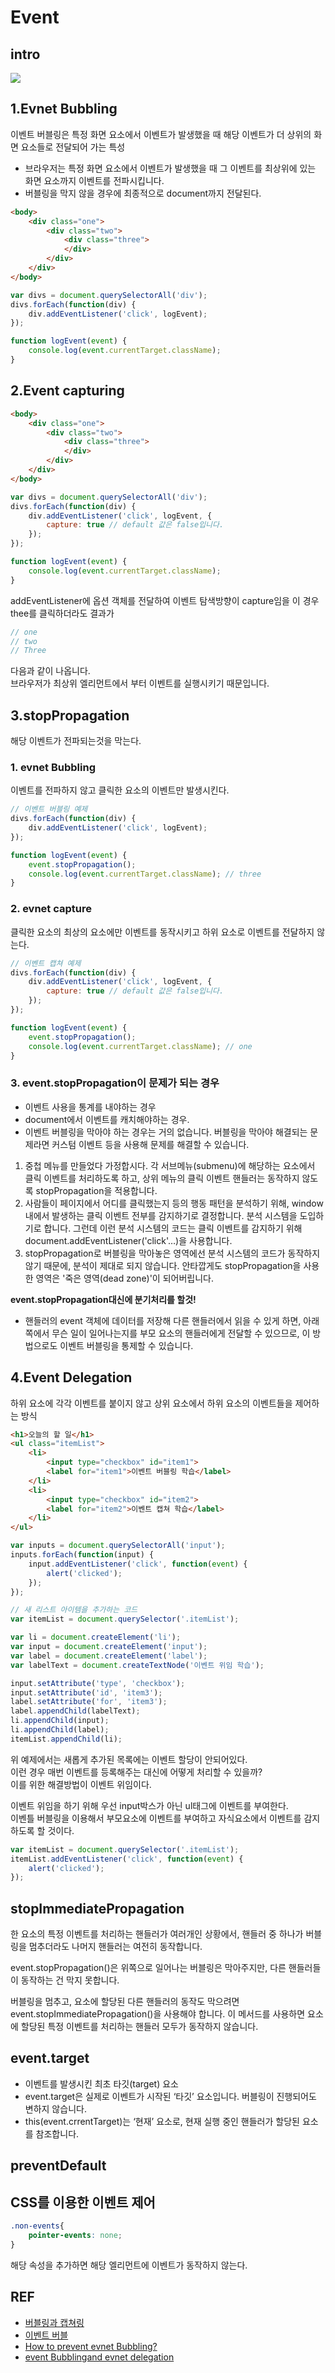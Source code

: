 # Event

## intro

![](../resource/img/javascript/eventDelegation.png)


## 1.Evnet Bubbling
이벤트 버블링은 특정 화면 요소에서 이벤트가 발생했을 때 해당 이벤트가 더 상위의 화면 요소들로 전달되어 가는 특성
- 브라우저는 특정 화면 요소에서 이벤트가 발생했을 때 그 이벤트를 최상위에 있는 화면 요소까지 이벤트를 전파시킵니다.
- 버블링을 막지 않을 경우에 최종적으로 document까지 전달된다.

```html
<body>
	<div class="one">
		<div class="two">
			<div class="three">
			</div>
		</div>
	</div>
</body>
```

```js
var divs = document.querySelectorAll('div');
divs.forEach(function(div) {
	div.addEventListener('click', logEvent);
});

function logEvent(event) {
	console.log(event.currentTarget.className);
}
```


## 2.Event capturing

```html
<body>
	<div class="one">
		<div class="two">
			<div class="three">
			</div>
		</div>
	</div>
</body>

```


```js
var divs = document.querySelectorAll('div');
divs.forEach(function(div) {
	div.addEventListener('click', logEvent, {
		capture: true // default 값은 false입니다.
	});
});

function logEvent(event) {
	console.log(event.currentTarget.className);
}


```
addEventListener에 옵션 객체를 전달하여 이벤트 탐색방향이 capture임을 이 경우 thee를 클릭하더라도 결과가
```js
// one
// two
// Three
```
다음과 같이 나옵니다.  
브라우저가 최상위 엘리먼트에서 부터 이벤트를 실행시키기 때문입니다.  


## 3.stopPropagation
해당 이벤트가 전파되는것을 막는다.  

### 1. evnet Bubbling
이벤트를 전파하지 않고 클릭한 요소의 이벤트만 발생시킨다.  

```js
// 이벤트 버블링 예제
divs.forEach(function(div) {
	div.addEventListener('click', logEvent);
});

function logEvent(event) {
	event.stopPropagation();
	console.log(event.currentTarget.className); // three
}

```

### 2. evnet capture
클릭한 요소의 최상의 요소에만 이벤트를 동작시키고 하위 요소로 이벤트를 전달하지 않는다.  

```js
// 이벤트 캡쳐 예제
divs.forEach(function(div) {
	div.addEventListener('click', logEvent, {
		capture: true // default 값은 false입니다.
	});
});

function logEvent(event) {
	event.stopPropagation();
	console.log(event.currentTarget.className); // one
}
```


### 3. event.stopPropagation이 문제가 되는 경우
- 이벤트 사용을 통계를 내야하는 경우
- document에서 이벤트를 캐치해야하는 경우.
- 이벤트 버블링을 막아야 하는 경우는 거의 없습니다. 버블링을 막아야 해결되는 문제라면 커스텀 이벤트 등을 사용해 문제를 해결할 수 있습니다. 

1. 중첩 메뉴를 만들었다 가정합시다. 각 서브메뉴(submenu)에 해당하는 요소에서 클릭 이벤트를 처리하도록 하고, 상위 메뉴의 클릭 이벤트 핸들러는 동작하지 않도록 stopPropagation을 적용합니다.
2. 사람들이 페이지에서 어디를 클릭했는지 등의 행동 패턴을 분석하기 위해, window내에서 발생하는 클릭 이벤트 전부를 감지하기로 결정합니다. 분석  시스템을 도입하기로 합니다. 그런데 이런 분석 시스템의 코드는 클릭 이벤트를 감지하기 위해 document.addEventListener('click'…)을 사용합니다.
3. stopPropagation로 버블링을 막아놓은 영역에선 분석 시스템의 코드가 동작하지 않기 때문에, 분석이 제대로 되지 않습니다. 안타깝게도 stopPropagation을 사용한 영역은 '죽은 영역(dead zone)'이 되어버립니다.


**event.stopPropagation대신에 분기처리를 할것!**  
- 핸들러의 event 객체에 데이터를 저장해 다른 핸들러에서 읽을 수 있게 하면, 아래쪽에서 무슨 일이 일어나는지를 부모 요소의 핸들러에게 전달할 수 있으므로, 이 방법으로도 이벤트 버블링을 통제할 수 있습니다.





## 4.Event Delegation
하위 요소에 각각 이벤트를 붙이지 않고 상위 요소에서 하위 요소의 이벤트들을 제어하는 방식

```html
<h1>오늘의 할 일</h1>
<ul class="itemList">
	<li>
		<input type="checkbox" id="item1">
		<label for="item1">이벤트 버블링 학습</label>
	</li>
	<li>
		<input type="checkbox" id="item2">
		<label for="item2">이벤트 캡쳐 학습</label>
	</li>
</ul>
```


```js
var inputs = document.querySelectorAll('input');
inputs.forEach(function(input) {
	input.addEventListener('click', function(event) {
		alert('clicked');
	});
});

// 새 리스트 아이템을 추가하는 코드
var itemList = document.querySelector('.itemList');

var li = document.createElement('li');
var input = document.createElement('input');
var label = document.createElement('label');
var labelText = document.createTextNode('이벤트 위임 학습');

input.setAttribute('type', 'checkbox');
input.setAttribute('id', 'item3');
label.setAttribute('for', 'item3');
label.appendChild(labelText);
li.appendChild(input);
li.appendChild(label);
itemList.appendChild(li);
```
위 예제에서는 새롭게 추가된 목록에는 이벤트 할당이 안되어있다.  
이런 경우 매번 이벤트를 등록해주는 대신에 어떻게 처리할 수 있을까?  
이를 위한 해결방법이 이벤트 위임이다.

이벤트 위임을 하기 위해 우선 input박스가 아닌 ul태그에 이벤트를 부여한다.  
이벤틀 버블링을 이용해서 부모요소에 이벤트를 부여하고 자식요소에서 이벤트를 감지하도록 할 것이다.
```js
var itemList = document.querySelector('.itemList');
itemList.addEventListener('click', function(event) {
	alert('clicked');
});

```

## stopImmediatePropagation
한 요소의 특정 이벤트를 처리하는 핸들러가 여러개인 상황에서, 핸들러 중 하나가 버블링을 멈추더라도 나머지 핸들러는 여전히 동작합니다.

event.stopPropagation()은 위쪽으로 일어나는 버블링은 막아주지만, 다른 핸들러들이 동작하는 건 막지 못합니다.

버블링을 멈추고, 요소에 할당된 다른 핸들러의 동작도 막으려면 event.stopImmediatePropagation()을 사용해야 합니다. 이 메서드를 사용하면 요소에 할당된 특정 이벤트를 처리하는 핸들러 모두가 동작하지 않습니다.

## event.target
- 이벤트를 발생시킨 최초 타깃(target) 요소
- event.target은 실제로 이벤트가 시작된 ‘타깃’ 요소입니다. 버블링이 진행되어도 변하지 않습니다.
- this(event.crrentTarget)는 ‘현재’ 요소로, 현재 실행 중인 핸들러가 할당된 요소를 참조합니다.


## preventDefault


## CSS를 이용한 이벤트 제어

```css
.non-events{
    pointer-events: none;
}
```
해당 속성을 추가하면 해당 엘리먼트에 이벤트가 동작하지 않는다.





## REF 
- [버블링과 캡쳐링](https://ko.javascript.info/bubbling-and-capturing)
- [이벤트 버블](https://joshua1988.github.io/web-development/javascript/event-propagation-delegation/)
- [How to prevent evnet Bubbling?](https://programmingsummaries.tistory.com/313?category=485241)
- [event Bubblingand evnet delegation](https://joshua1988.github.io/web-development/javascript/event-propagation-delegation/)
